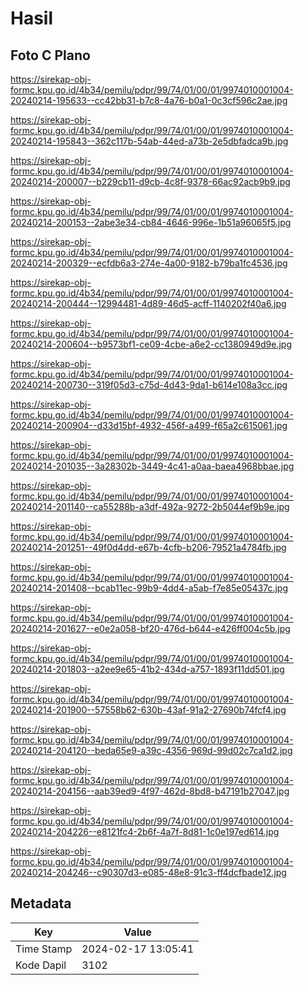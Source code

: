 # Hasil

## Foto C Plano

https://sirekap-obj-formc.kpu.go.id/4b34/pemilu/pdpr/99/74/01/00/01/9974010001004-20240214-195633--cc42bb31-b7c8-4a76-b0a1-0c3cf596c2ae.jpg

https://sirekap-obj-formc.kpu.go.id/4b34/pemilu/pdpr/99/74/01/00/01/9974010001004-20240214-195843--362c117b-54ab-44ed-a73b-2e5dbfadca9b.jpg

https://sirekap-obj-formc.kpu.go.id/4b34/pemilu/pdpr/99/74/01/00/01/9974010001004-20240214-200007--b229cb11-d9cb-4c8f-9378-66ac92acb9b9.jpg

https://sirekap-obj-formc.kpu.go.id/4b34/pemilu/pdpr/99/74/01/00/01/9974010001004-20240214-200153--2abe3e34-cb84-4646-996e-1b51a96065f5.jpg

https://sirekap-obj-formc.kpu.go.id/4b34/pemilu/pdpr/99/74/01/00/01/9974010001004-20240214-200329--ecfdb6a3-274e-4a00-9182-b79ba1fc4536.jpg

https://sirekap-obj-formc.kpu.go.id/4b34/pemilu/pdpr/99/74/01/00/01/9974010001004-20240214-200444--12994481-4d89-46d5-acff-1140202f40a6.jpg

https://sirekap-obj-formc.kpu.go.id/4b34/pemilu/pdpr/99/74/01/00/01/9974010001004-20240214-200604--b9573bf1-ce09-4cbe-a6e2-cc1380949d9e.jpg

https://sirekap-obj-formc.kpu.go.id/4b34/pemilu/pdpr/99/74/01/00/01/9974010001004-20240214-200730--319f05d3-c75d-4d43-9da1-b614e108a3cc.jpg

https://sirekap-obj-formc.kpu.go.id/4b34/pemilu/pdpr/99/74/01/00/01/9974010001004-20240214-200904--d33d15bf-4932-456f-a499-f65a2c615061.jpg

https://sirekap-obj-formc.kpu.go.id/4b34/pemilu/pdpr/99/74/01/00/01/9974010001004-20240214-201035--3a28302b-3449-4c41-a0aa-baea4968bbae.jpg

https://sirekap-obj-formc.kpu.go.id/4b34/pemilu/pdpr/99/74/01/00/01/9974010001004-20240214-201140--ca55288b-a3df-492a-9272-2b5044ef9b9e.jpg

https://sirekap-obj-formc.kpu.go.id/4b34/pemilu/pdpr/99/74/01/00/01/9974010001004-20240214-201251--49f0d4dd-e67b-4cfb-b206-79521a4784fb.jpg

https://sirekap-obj-formc.kpu.go.id/4b34/pemilu/pdpr/99/74/01/00/01/9974010001004-20240214-201408--bcab11ec-99b9-4dd4-a5ab-f7e85e05437c.jpg

https://sirekap-obj-formc.kpu.go.id/4b34/pemilu/pdpr/99/74/01/00/01/9974010001004-20240214-201627--e0e2a058-bf20-476d-b644-e426ff004c5b.jpg

https://sirekap-obj-formc.kpu.go.id/4b34/pemilu/pdpr/99/74/01/00/01/9974010001004-20240214-201803--a2ee9e65-41b2-434d-a757-1893f11dd501.jpg

https://sirekap-obj-formc.kpu.go.id/4b34/pemilu/pdpr/99/74/01/00/01/9974010001004-20240214-201900--57558b62-630b-43af-91a2-27690b74fcf4.jpg

https://sirekap-obj-formc.kpu.go.id/4b34/pemilu/pdpr/99/74/01/00/01/9974010001004-20240214-204120--beda65e9-a39c-4356-969d-99d02c7ca1d2.jpg

https://sirekap-obj-formc.kpu.go.id/4b34/pemilu/pdpr/99/74/01/00/01/9974010001004-20240214-204156--aab39ed9-4f97-462d-8bd8-b47191b27047.jpg

https://sirekap-obj-formc.kpu.go.id/4b34/pemilu/pdpr/99/74/01/00/01/9974010001004-20240214-204226--e8121fc4-2b6f-4a7f-8d81-1c0e197ed614.jpg

https://sirekap-obj-formc.kpu.go.id/4b34/pemilu/pdpr/99/74/01/00/01/9974010001004-20240214-204246--c90307d3-e085-48e8-91c3-ff4dcfbade12.jpg


## Metadata

| Key        | Value               |
| ---------- | ------------------- |
| Time Stamp | 2024-02-17 13:05:41 |
| Kode Dapil | 3102                |



